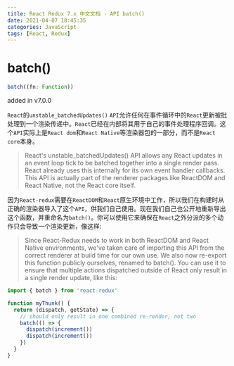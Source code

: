 ```yaml
---
title: React Redux 7.x 中文文档 - API batch()
date: 2021-04-07 18:45:35
categories: JavaScript
tags: [React, Redux]
---
```


# batch()

```js
batch((fn: Function))
```

added in v7.0.0

`React`的`unstable_batchedUpdates()` `API`允许任何在事件循环中的`React`更新被批处理到一个渲染传递中。`React`已经在内部将其用于自己的事件处理程序回调。这个`API`实际上是`React dom`和`React Native`等渲染器包的一部分，而不是`React core`本身。
> React's unstable_batchedUpdates() API allows any React updates in an event loop tick to be batched together into a single render pass. React already uses this internally for its own event handler callbacks. This API is actually part of the renderer packages like ReactDOM and React Native, not the React core itself.

因为`React-redux`需要在`ReactDOM`和`React`原生环境中工作，所以我们在构建时从正确的渲染器导入了这个`API`，供我们自己使用。现在我们自己也公开地重新导出这个函数，并重命名为`batch()`。你可以使用它来确保在`React`之外分派的多个动作只会导致一个渲染更新，像这样:
> Since React-Redux needs to work in both ReactDOM and React Native environments, we've taken care of importing this API from the correct renderer at build time for our own use. We also now re-export this function publicly ourselves, renamed to batch(). You can use it to ensure that multiple actions dispatched outside of React only result in a single render update, like this:

```js
import { batch } from 'react-redux'

function myThunk() {
  return (dispatch, getState) => {
    // should only result in one combined re-render, not two
    batch(() => {
      dispatch(increment())
      dispatch(increment())
    })
  }
}
```
